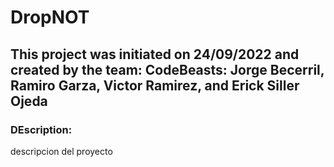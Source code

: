# DropNOT
## This project was initiated on 24/09/2022 and created by the team: CodeBeasts: Jorge Becerril, Ramiro Garza, Victor Ramirez, and  Erick Siller Ojeda
### DEscription:
descripcion del proyecto

